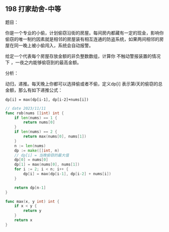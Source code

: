 ## 198 打家劫舍-中等

题目：

你是一个专业的小偷，计划偷窃沿街的房屋。每间房内都藏有一定的现金，影响你偷窃的唯一制约因素就是相邻的房屋装有相互连通的防盗系统，如果两间相邻的房屋在同一晚上被小偷闯入，系统会自动报警。

给定一个代表每个房屋存放金额的非负整数数组，计算你 不触动警报装置的情况下 ，一夜之内能够偷窃到的最高金额。


分析：

动归，递推。每天晚上你都可以选择偷或者不偷，定义dp[i] 表示第i天的偷窃的总金额，那么有如下递推公式：

```
dp[i] = max(dp[i-1], dp[i-2]+nums[i])
```

```go
// date 2023/11/11
func rob(nums []int) int {
    if len(nums) == 1 {
        return nums[0]
    }
    if len(nums) == 2 {
        return max(nums[0], nums[1])
    }
    n := len(nums)
    dp := make([]int, n)
    // dp[i] = 当晚偷窃的最大值
    dp[0] = nums[0]
    dp[1] = max(nums[0], nums[1])
    for i := 2; i < n; i++ {
        dp[i] = max(dp[i-1], dp[i-2] + nums[i])
    }

    return dp[n-1]
}

func max(x, y int) int {
    if x < y {
        return y
    }
    return x
}
```
